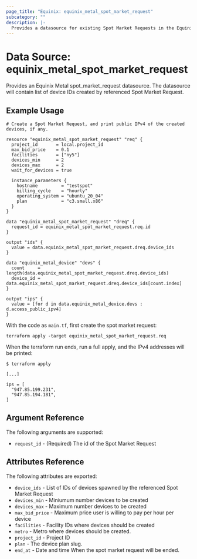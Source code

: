 ```yaml
---
page_title: "Equinix: equinix_metal_spot_market_request"
subcategory: ""
description: |-
  Provides a datasource for existing Spot Market Requests in the Equinix Metal host.
---
```


# Data Source: equinix_metal_spot_market_request

Provides an Equinix Metal spot_market_request datasource. The datasource will contain list of device IDs created by referenced Spot Market Request.

## Example Usage

```hcl
# Create a Spot Market Request, and print public IPv4 of the created devices, if any.

resource "equinix_metal_spot_market_request" "req" {
  project_id       = local.project_id
  max_bid_price    = 0.1
  facilities       = ["ny5"]
  devices_min      = 2
  devices_max      = 2
  wait_for_devices = true

  instance_parameters {
    hostname         = "testspot"
    billing_cycle    = "hourly"
    operating_system = "ubuntu_20_04"
    plan             = "c3.small.x86"
  }
}

data "equinix_metal_spot_market_request" "dreq" {
  request_id = equinix_metal_spot_market_request.req.id
}

output "ids" {
  value = data.equinix_metal_spot_market_request.dreq.device_ids
}

data "equinix_metal_device" "devs" {
  count     = length(data.equinix_metal_spot_market_request.dreq.device_ids)
  device_id = data.equinix_metal_spot_market_request.dreq.device_ids[count.index]
}

output "ips" {
  value = [for d in data.equinix_metal_device.devs : d.access_public_ipv4]
}
```

With the code as `main.tf`, first create the spot market request:

```
terraform apply -target equinix_metal_spot_market_request.req
```

When the terraform run ends, run a full apply, and the IPv4 addresses will be printed:

```
$ terraform apply

[...]

ips = [
  "947.85.199.231",
  "947.85.194.181",
]
```

## Argument Reference

The following arguments are supported:

* `request_id` - (Required) The id of the Spot Market Request

## Attributes Reference

The following attributes are exported:

* `device_ids` - List of IDs of devices spawned by the referenced Spot Market Request
* `devices_min` - Miniumum number devices to be created
* `devices_max` - Maximum number devices to be created
* `max_bid_price` - Maximum price user is willing to pay per hour per device
* `facilities` - Facility IDs where devices should be created
* `metro` - Metro where devices should be created.
* `project_id` - Project ID
* `plan` - The device plan slug.
* `end_at` - Date and time When the spot market request will be ended.
